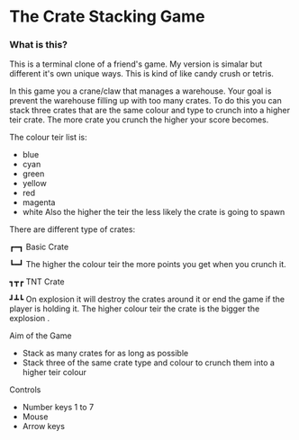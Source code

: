 # The Crate Stacking Game

### What is this?
This is a terminal clone of a friend's game. My version is simalar but different it's own unique ways. This is kind of like candy crush or tetris.

In this game you a crane/claw that manages a warehouse. Your goal is prevent the warehouse filling up with too many crates. To do this you can stack three crates that are the same colour and type to crunch into a higher teir crate. The more crate you crunch the higher your score becomes.

The colour teir list is:
- blue
- cyan
- green
- yellow
- red
- magenta
- white
Also the higher the teir the less likely the crate is going to spawn

There are different type of crates:

┏━┓ Basic Crate

┗━┛ The higher the colour teir the more points you get when you crunch it.

┓┳┏ TNT Crate

┛┻┗ On explosion it will destroy the crates around it or end the game if the player is holding it. The higher colour teir the crate is the bigger the explosion .

Aim of the Game
- Stack as many crates for as long as possible
- Stack three of the same crate type and colour to crunch them into a higher teir colour

Controls
- Number keys 1 to 7
- Mouse
- Arrow keys